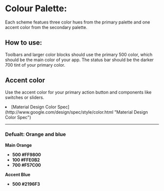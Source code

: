 <h1>Colour Palette:</h1>
<p>Each scheme featues three color hues from the primary palette and one 
accent color from the secondary palette.</p>

<h2>How to use:</h2>
<p>Toolbars and larger color blocks should use the primary 500 color, which should be the main color of your app. The status bar should be the darker 700 tint of your primary color.</p>


<h2>Accent color</h2>
<p>Use the accent color for your primary action button and components like switches or sliders.</p>


<li>[Material Design Color Spec](http://www.google.com/design/spec/style/color.html "Material Design Color Spec")</li>

<hr>

<h3>Defualt: Orange and blue</h3>
<b>
Main Orange
	<ul>
	<li>500 #FF9800</li>
	<li>100 #FFE0B2</li>
	<li>700 #F57C00</li>
	</ul>
	Accent Blue
	<ul>
		<li>500 #2196F3</li>
	</ul>